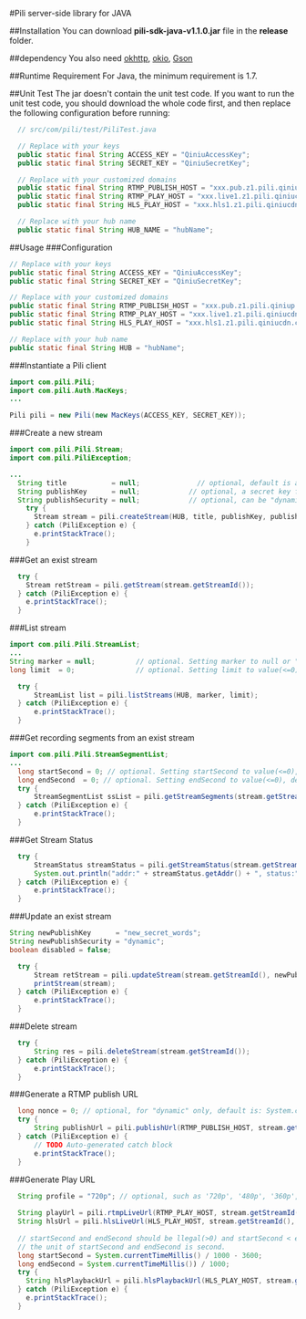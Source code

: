 #Pili server-side library for JAVA

##Installation
You can download **pili-sdk-java-v1.1.0.jar** file in the **release** folder.

##dependency
You also need [okhttp][1], [okio][2], [Gson][3]

[1]: http://square.github.io/okhttp/
[2]: https://github.com/square/okio
[3]: https://code.google.com/p/google-gson/downloads/detail?name=google-gson-2.2.4-release.zip&

##Runtime Requirement
For Java, the minimum requirement is 1.7.

##Unit Test
The jar doesn't contain the unit test code. If you want to run the unit test code, you should download the whole code first, and then replace the following configuration before running:
```JAVA
  // src/com/pili/test/PiliTest.java

  // Replace with your keys
  public static final String ACCESS_KEY = "QiniuAccessKey";
  public static final String SECRET_KEY = "QiniuSecretKey";

  // Replace with your customized domains
  public static final String RTMP_PUBLISH_HOST = "xxx.pub.z1.pili.qiniup.com";
  public static final String RTMP_PLAY_HOST = "xxx.live1.z1.pili.qiniucdn.com";
  public static final String HLS_PLAY_HOST = "xxx.hls1.z1.pili.qiniucdn.com";

  // Replace with your hub name
  public static final String HUB_NAME = "hubName";
```

##Usage
###Configuration
```JAVA
// Replace with your keys
public static final String ACCESS_KEY = "QiniuAccessKey";
public static final String SECRET_KEY = "QiniuSecretKey";

// Replace with your customized domains
public static final String RTMP_PUBLISH_HOST = "xxx.pub.z1.pili.qiniup.com";
public static final String RTMP_PLAY_HOST = "xxx.live1.z1.pili.qiniucdn.com";
public static final String HLS_PLAY_HOST = "xxx.hls1.z1.pili.qiniucdn.com";

// Replace with your hub name
public static final String HUB = "hubName";
```

###Instantiate a Pili client
```JAVA
import com.pili.Pili;
import com.pili.Auth.MacKeys;
...

Pili pili = new Pili(new MacKeys(ACCESS_KEY, SECRET_KEY));

```

###Create a new stream
```JAVA
import com.pili.Pili.Stream;
import com.pili.PiliException;

...
  String title           = null;              // optional, default is auto-generated. Setting title to null or "" or " ", default you choosed. The length of title should be at least 5.
  String publishKey      = null;            // optional, a secret key for signing the <publishToken>, default is   auto-generated. Setting publishKey to null or "" or " ", default you choosed.
  String publishSecurity = null;            // optional, can be "dynamic" or "static", default is "dynamic"
    try {
      Stream stream = pili.createStream(HUB, title, publishKey, publishSecurity);
    } catch (PiliException e) {
      e.printStackTrace();
    }
```

###Get an exist stream
```JAVA
  try {
    Stream retStream = pili.getStream(stream.getStreamId());
  } catch (PiliException e) {
    e.printStackTrace();
  }
```

###List stream
```JAVA
import com.pili.Pili.StreamList;
...
String marker = null;          // optional. Setting marker to null or "" or " ", default you choosed.
long limit  = 0;               // optional. Setting limit to value(<=0), default you choosed.

  try {
      StreamList list = pili.listStreams(HUB, marker, limit);
  } catch (PiliException e) {
      e.printStackTrace();
  }
```

###Get recording segments from an exist stream
```JAVA
import com.pili.Pili.StreamSegmentList;
...
  long startSecond = 0; // optional. Setting startSecond to value(<=0), default you choosed.
  long endSecond  = 0; // optional. Setting endSecond to value(<=0), default you choosed.
  try {
      StreamSegmentList ssList = pili.getStreamSegments(stream.getStreamId(), startSecond, endSecond);
  } catch (PiliException e) {
      e.printStackTrace();
  }
```
###Get Stream Status
```JAVA
  try {
      StreamStatus streamStatus = pili.getStreamStatus(stream.getStreamId());
      System.out.println("addr:" + streamStatus.getAddr() + ", status:" + streamStatus.getStatus());
  } catch (PiliException e) {
      e.printStackTrace();
  }
```
###Update an exist stream
```JAVA
String newPublishKey      = "new_secret_words";
String newPublishSecurity = "dynamic";
boolean disabled = false;

  try {
      Stream retStream = pili.updateStream(stream.getStreamId(), newPublishKey, newPublishSecurity, disabled);
      printStream(stream);
  } catch (PiliException e) {
      e.printStackTrace();
  }
```
###Delete stream
```JAVA
  try {
      String res = pili.deleteStream(stream.getStreamId());
  } catch (PiliException e) {
      e.printStackTrace();
  }
```

###Generate a RTMP publish URL
```JAVA
  long nonce = 0; // optional, for "dynamic" only, default is: System.currentTimeMillis(). Setting nonce to value(<=0), default you choosed. 
  try {
      String publishUrl = pili.publishUrl(RTMP_PUBLISH_HOST, stream.getStreamId(), stream.getPublishKey(), stream.getPublishSecurity(), nonce);
  } catch (PiliException e) {
      // TODO Auto-generated catch block
      e.printStackTrace();
  }
```

###Generate Play URL
```JAVA
  String profile = "720p"; // optional, such as '720p', '480p', '360p', '240p'. All profiles should be defined first. Setting profile to null or "" or " " ..., default you choosed.
  
  String playUrl = pili.rtmpLiveUrl(RTMP_PLAY_HOST, stream.getStreamId(), profile);
  String hlsUrl = pili.hlsLiveUrl(HLS_PLAY_HOST, stream.getStreamId(), profile);
  
  // startSecond and endSecond should be llegal(>0) and startSecond < endSecond, otherwise PiliException will be thrown
  // the unit of startSecond and endSecond is second.
  long startSecond = System.currentTimeMillis() / 1000 - 3600; 
  long endSecond = System.currentTimeMillis()) / 1000;
  try {
    String hlsPlaybackUrl = pili.hlsPlaybackUrl(HLS_PLAY_HOST, stream.getStreamId(), startSecond, endSecond, profile);
  } catch (PiliException e) {
    e.printStackTrace();
  }
```
